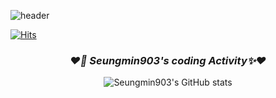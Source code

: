 ![header](https://capsule-render.vercel.app/api?type=waving&color=0:F7CAC9,100:92A8D1&height=300&section=header&text=Seungmin's%20GitHub&fontColor=FFF5EE&animation=twinkling&fontSize=70)

[![Hits](https://hits.seeyoufarm.com/api/count/incr/badge.svg?url=https%3A%2F%2Fgithub.com%2FSeungmin903&count_bg=%2392A8D1&title_bg=%23F7CAC9&icon=&icon_color=%23E7E7E7&title=visit&edge_flat=false)](https://hits.seeyoufarm.com)

<!--
**Seungmin903/Seungmin903** is a ✨ _special_ ✨ repository because its `README.md` (this file) appears on your GitHub profile.

Here are some ideas to get you started:

- 🔭 I’m currently working on ...
- 🌱 I’m currently learning ...
- 👯 I’m looking to collaborate on ...
- 🤔 I’m looking for help with ...
- 💬 Ask me about ...
- 📫 How to reach me: ...
- 😄 Pronouns: ...
- ⚡ Fun fact: ...
-->

<div align="center">

  ### _❤️‍✨ Seungmin903's coding Activity✨❤️_

  ![Seungmin903's GitHub stats](https://github-readme-stats.vercel.app/api?username=Seungmin903&count_private=True&custom_title=Seungmin's&nbsp;github&nbsp;👀&bg_color=0,F7CAC9,92A8D1&title_color=FFFAFA&text_color=FFF5EE)
</div>
